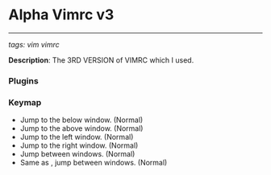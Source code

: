 # Alpha Vimrc v3
- - - 
_tags: vim vimrc_ 

__Description__: The 3RD VERSION of VIMRC which I used.

### Plugins


### Keymap

* <C-j> Jump to the below window. (Normal)
* <C-k> Jump to the above window. (Normal)
* <C-h> Jump to the left window. (Normal)
* <C-l> Jump to the right window. (Normal)
* <C-i> Jump between windows. (Normal)
* <Tab> Same as <C-i>, jump between windows. (Normal)
